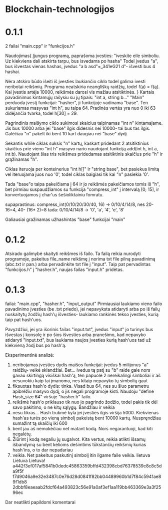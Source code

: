 # Blockchain-technologijos
# 0.1.1
2 failai "main.cpp" ir "funkcijos.h"

Naudojimas{
  Įjungus programą, paprašoma įvesties:
  "iveskite eile simboliu. Uz kiekviena dali atskirta tarpu, bus isvedama po hasha"
  Todel įvedus "a", bus išvestas vienas hashas, įvedus "a b asd"=_341eG21 d"- išvesti bus 4 hashai.

  Nėra atskiro būdo išeiti iš įvesties laukiančio ciklo todel galima ivesti neribotai reikšmių.
  Programa neatskiria neangliškų raidžių, todel f(a) = f(ą). Kai įvestis artėja 10000, reikšmės darosi vis     mažiau atsitiktinės.
}
Kartais pavadinimus kintamųjų rašysiu su jų tipais: "int a, string b..."
"Main" perduoda įvestį funkcijai: "hasher", ji funkcijoje vadinama "base".
Ten sukuriamas masyvas "int h", su talpa 64.
Pradinės vertės yra nuo 0 iki 63 didėjančia tvarka, todel h[30] = 29. 

Pagrindinis maišymo ciklo sukimosi skaicius talpinamas "int n" kintamajame. Jis bus 10000 arba jei "base" ilgis didesnis nei 10000- tai bus tas ilgis. Galėčiau "n" pakelt iki bent 10 kart daugiau nei "base" dydį

Sekantis while ciklas suksis "n" kartų, kaskart pridedant 2 atsitiktinius skaičius prie vieno "int h" masyvo nario naudojant funkciją add(int h, int a, int b). Naudojant šias tris reikšmes pridedamas atsitiktinis skaičius prie "h" ir grąžinamas "h".

Ciklas iteruoja per konteinerius "int h[]" ir "string base", bet pasiekus limitą vel iteruojama juos nuo '0', todel ciklas baigiasi tik kai "n" pasiekia '0'.

Tada "base"o talpa pakeičiama į 64 ir jo reikšmės pakeičiamos tomis iš "h", bet pirmiau suspaudžiamos su funkcija "compress_int" į intervalą [0; 15], ir konvertuojamos į char'us šešioliktainiu fomratu.

supaprastinus:
compress_int(0/10/20/30/40, 16) -> 0/10/4/14/8, nes 20-16=4, 40- (16* 2)=8
tada: 0/10/4/14/8 -> '0', 'a', '4', 'e', '8'

Galiausiai gražinamas užhashintas "base" funkcijai "main"

# 0.1.2
Atsirado galimybė skaityti reikšmes iš failo. Ta failą reikia nurodyti programoje, pakeitus file_name reikšmę į norima txt file pilną pavadinimą (abc.txt ir pan.) arba pervadinkite txt file į "input".
Taip pat pervadintas "funkcijos.h" į "hasher.h", naujas failas "input.h" pridėtas.

# 0.1.3
failai: "main.cpp", "hasher.h", "input_output"
Pirmiausiai laukiamo vieno failo pavadinimo įvesties (be .txt priedo), jei nepavyksta atidaryti arba po iš failų nuskaitytų žodžių hash'ų išvesties- laukiamo rankinės tekso įvesties, kurią taip pat hash'uos.

Pavyzdžiui, jei yra išorinis failas "input.txt", įvedus "input" jo turinys bus išvestas į konsolę ir po šios išvesties arba pranešimo, kad nepavyko atidaryti "input.txt", bus laukiama naujos įvesties kurią hash'uos tad už kiekvieną žodį bus po hash'ą.

Eksperimentinė analizė: 
  1. neribojamas įvesties dydis maišos funkcijai: įvedus 5 milijonus "a" raidžių- veikė sklandžiai. Bet... ivedus tą patį su "b" raide gale nors gavau skirtingą visiškai hash'ą, ten papuolė 2 nereikalingi simboliai ir aš nesuvokiu kaip tai įmanoma, nes kitaip nepavyko tų simbolių gaut
  2. fiksuotas hash'o dydis: tinka. Visad bus 64, nes su šiuo parametru apibrėžiu masyvo dydį, o jis negali programoje kisti. Naudoju "define Hash_size 64" viršuje "hasher.h" failo. 
  3. reikšmė hash'o priklauso tik nuo jo pagrindo žodžio, todel pakis tik dėl savo pakitimo, o ne kitų sąlygų. Bandžiau ir veikia
  4. nesu tikras... Hash trukmė kyla jei įvesties ilgis viršija 5000. Kiekvienas hash'as turės po vieną simbolį pakeistą bent 10000 kartų. Nuspręndžiau sumažint tą skaičių iki 600
  5. bent jau aš nemokėčiau net matant kodą. Nors negarantuoji, kad kiti negalėtų.
  6. Žiūrint į kodą negaliu jų sugalvot. Kita vertus, reikia atlikti išsamų išbandymą su bent kelioms dešimtims tūkstančių reikšmių kurias hash'ins, o to dar nepadariau
  7. veikia. Net pakeitus paskutinį simbolį itin ilgame faile veikia. 
  lietuva Lietuva Lietuva!
a442f3ef017af5841b0dedc45863359bffd432398cbd76378539c8c8c5da9f5f
f7d9046a9e32e3487c0e76d28d0841f82bb04489960b1d7f84c5941ae89f1db8
2dbbf8eaeaab2fdcf64a493823c56e91a0af3ef1aa119bb463369e3a3f2596ec

Dar neatlikti papildomi komentarai
